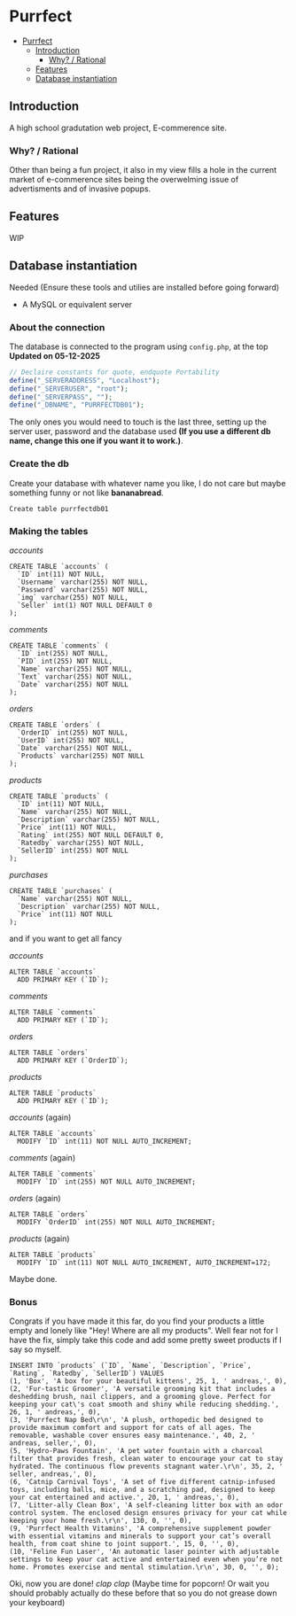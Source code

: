 # Purrfect

- [Purrfect](#purrfect)
  - [Introduction](#introduction)
    - [Why? / Rational](#why--rational)
  - [Features](#features)
  - [Database instantiation](#database-instantiation)

## Introduction

A high school gradutation web project, E-commerence site.

### Why? / Rational

Other than being a fun project, it also in my view fills a hole in the current market of e-commerence sites being the overwelming issue of advertisments and of invasive popups.

## Features

WIP

## Database instantiation
Needed (Ensure these tools and utilies are installed before going forward)
* A MySQL or equivalent server

### About the connection
The database is connected to the program using ``` config.php ```, at the top **Updated on 05-12-2025**
```php
// Declaire constants for quote, endquote Portability
define("_SERVERADDRESS", "Localhost");
define("_SERVERUSER", "root");
define("_SERVERPASS", "");
define("_DBNAME", "PURRFECTDB01");
```
The only ones you would need to touch is the last three, setting up the server user, password and the database used **(If you use a different db name, change this one if you want it to work.)**.

### Create the db
Create your database with whatever name you like, I do not care but maybe something funny or not like **bananabread**. 
```MySql 
Create table purrfectdb01
```

### Making the tables
*accounts*
```MySql
CREATE TABLE `accounts` (
  `ID` int(11) NOT NULL,
  `Username` varchar(255) NOT NULL,
  `Password` varchar(255) NOT NULL,
  `img` varchar(255) NOT NULL,
  `Seller` int(1) NOT NULL DEFAULT 0
);
```
*comments*
```MySql
CREATE TABLE `comments` (
  `ID` int(255) NOT NULL,
  `PID` int(255) NOT NULL,
  `Name` varchar(255) NOT NULL,
  `Text` varchar(255) NOT NULL,
  `Date` varchar(255) NOT NULL
);
```
*orders*
```MySql
CREATE TABLE `orders` (
  `OrderID` int(255) NOT NULL,
  `UserID` int(255) NOT NULL,
  `Date` varchar(255) NOT NULL,
  `Products` varchar(255) NOT NULL
);
```
*products*
```MySql
CREATE TABLE `products` (
  `ID` int(11) NOT NULL,
  `Name` varchar(255) NOT NULL,
  `Description` varchar(255) NOT NULL,
  `Price` int(11) NOT NULL,
  `Rating` int(255) NOT NULL DEFAULT 0,
  `Ratedby` varchar(255) NOT NULL,
  `SellerID` int(255) NOT NULL
);
```
*purchases*
```MySql
CREATE TABLE `purchases` (
  `Name` varchar(255) NOT NULL,
  `Description` varchar(255) NOT NULL,
  `Price` int(11) NOT NULL
);
```
and if you want to get all fancy

*accounts*
```Mysql
ALTER TABLE `accounts`
  ADD PRIMARY KEY (`ID`);

```
*comments*
```mysql
ALTER TABLE `comments`
  ADD PRIMARY KEY (`ID`);

```
*orders*
```mysql
ALTER TABLE `orders`
  ADD PRIMARY KEY (`OrderID`);

```
*products*
```mysql
ALTER TABLE `products`
  ADD PRIMARY KEY (`ID`);

```
*accounts* (again) 
```mysql
ALTER TABLE `accounts`
  MODIFY `ID` int(11) NOT NULL AUTO_INCREMENT;

```
*comments* (again)
```mysql
ALTER TABLE `comments`
  MODIFY `ID` int(255) NOT NULL AUTO_INCREMENT;
```
*orders* (again)
```mysql
ALTER TABLE `orders`
  MODIFY `OrderID` int(255) NOT NULL AUTO_INCREMENT;
```
*products* (again)
```mysql
ALTER TABLE `products`
  MODIFY `ID` int(11) NOT NULL AUTO_INCREMENT, AUTO_INCREMENT=172;
```
Maybe done.
### Bonus
Congrats if you have made it this far, do you find your products a little empty and lonely like "Hey! Where are all my products". Well fear not for I have the fix, simply take this code and add some pretty sweet products if I say so myself.
```MySql
INSERT INTO `products` (`ID`, `Name`, `Description`, `Price`, `Rating`, `Ratedby`, `SellerID`) VALUES
(1, 'Box', 'A box for your beautiful kittens', 25, 1, ' andreas,', 0),
(2, 'Fur-tastic Groomer', 'A versatile grooming kit that includes a deshedding brush, nail clippers, and a grooming glove. Perfect for keeping your cat\'s coat smooth and shiny while reducing shedding.', 26, 1, ' andreas,', 0),
(3, 'Purrfect Nap Bed\r\n', 'A plush, orthopedic bed designed to provide maximum comfort and support for cats of all ages. The removable, washable cover ensures easy maintenance.', 40, 2, ' andreas, seller,', 0),
(5, 'Hydro-Paws Fountain', 'A pet water fountain with a charcoal filter that provides fresh, clean water to encourage your cat to stay hydrated. The continuous flow prevents stagnant water.\r\n', 35, 2, ' seller, andreas,', 0),
(6, 'Catnip Carnival Toys', 'A set of five different catnip-infused toys, including balls, mice, and a scratching pad, designed to keep your cat entertained and active.', 20, 1, ' andreas,', 0),
(7, 'Litter-ally Clean Box', 'A self-cleaning litter box with an odor control system. The enclosed design ensures privacy for your cat while keeping your home fresh.\r\n', 130, 0, '', 0),
(9, 'Purrfect Health Vitamins', 'A comprehensive supplement powder with essential vitamins and minerals to support your cat’s overall health, from coat shine to joint support.', 15, 0, '', 0),
(10, 'Feline Fun Laser', 'An automatic laser pointer with adjustable settings to keep your cat active and entertained even when you’re not home. Promotes exercise and mental stimulation.\r\n', 30, 0, '', 0);
```
Oki, now you are done! *clap* *clap* (Maybe time for popcorn! Or wait you should probably actually do these before that so you do not grease down your keyboard)
